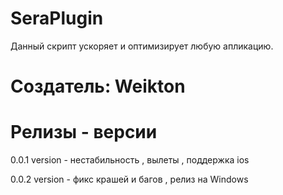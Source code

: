 # SeraPlugin
Данный скрипт ускоряет и оптимизирует любую апликацию.

# Создатель: Weikton

# Релизы - версии
0.0.1 version - нестабильность , вылеты , поддержка ios

0.0.2 version - фикс крашей и багов , релиз на Windows
